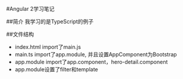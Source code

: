 #Angular 2学习笔记

##简介
我学习的是TypeScript的例子

##文件结构

* index.html import了main.js
* main.ts import了app.module, 并且设置AppComponent为Bootstrap
* app.module import了app.component，hero-detail.component
* app.module设置了filter和template
